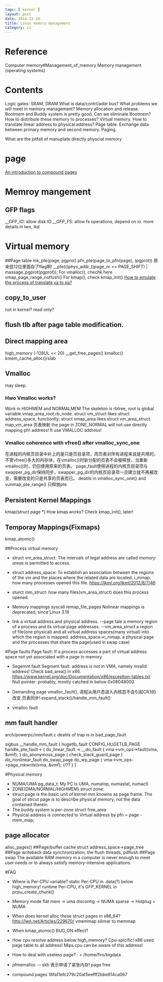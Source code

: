 ```yaml
---
tags: [ kernel ] 
layout: post
date: 2014-12-28
title: Linux memory management
category: cs
---
```


# Reference
Computer memory#Management_of_memory
Memory management (operating systems)

# Contents
Logic gates: SRAM, DRAM
What is data/contrl/addr bus?
What problems we will meet in memory management?
Memory allocation and release. Bootmem and Buddy system is pretty good. Can we eliminate Bootmem?
How to distribute these memory to processes? Virtual memory.
How to translate linear address to physical address? Page table.
Exchange data between primary memory and second memory. Paging.

What are the pitfall of manuplate directly physcial memory

# page
[An introduction to compound pages](https://lwn.net/Articles/619514/)


# Memroy mangement
## GFP flags
__GFP_IO: allow disk IO
__GFP_FS: allow fs operations, depend on io.
more details in lwn, lkd

# Virtual memory

##Page table
mk_pte(page, pgprot)    pfn_pte(page_to_pfn(page), (pgprot))
原来低12位里面存了flag啊!
__pte(((phys_addr_t)page_nr << PAGE_SHIFT) | massage_pgprot(pgprot));
For vmalloc(), chechk here vmap_page_range_noflush()
For kmap(), check kmap_init()
[How to emulate the process of translate va to pa?](http://edsionte.com/techblog/archives/1966)

## copy_to_user
not in kernel?
read only?

## flush tlb after page table modification.

## Direct mapping area
high_memory (-128UL << 20)
__get_free_pages()
kmalloc()
kmem_cache_alloc()/slab

## Vmalloc
may sleep.
### Hwo Vmalloc works? 
Work in HIGHMEM and NORMALMEM
The skeleton is rbtree, root is global variable vmap_area_root.rb_node.
struct vm_struct likes struct address_space, functionlly;
struct vmap_area likes struct vm_area_struct.
map_vm_area 页表映射
the page in ZONE_NORMAL will not use directly mapping pfn address! It use VMALLOC address! 

### Vmalloc coherence with vfree() after vmalloc_sync_one
在进程的内核页目录中补上的是只是页目录项，而页表对所有进程来说是共用的，不管vfree()多大的内存块，在vmalloc()时新分配的页表不会被释放，当重新vmalloc()时，仍旧使用原来的页表。 page_fault使得进程的内核页目录项与swapper_pg_dir保持同步，swapper_pg_dir的内核页目录项一旦建立就不再被改变，需要改变的只是共享的页表而已。
deatils in vmalloc_sync_one() and vunmap_pte_range()
只释放pte

## Persistent Kernel Mappings
kmap(struct page *)
How kmap works? 
	Check kmap_init(), later!

## Temporay Mappings(Fixmaps)
kmap_atomic()

##Process virtual memory
* struct vm_area_struct: The intervals of legal address are called *memory areas* is permitted to access.
* struct address_space: To establish an association between the regions of the vm and the places where the related data are located.
i_mmap: how many processes opened this file.
https://lkml.org/lkml/2012/8/7/46
* sturct mm_struct: how many files(vm_area_struct) does this process opened.

* Memory mappings
syscall remap_file_pages Nolinear mappings is deprecated, since Linux 3.16

* link 
a virtual address and physical address. --page tale
a memory region of a process and its virtual page addresses. --vm_area_struct
a region of file(one physical) and all virtual address spaces(many virtual) into which the region is mapped. address_space->i_mmap.
a physical page and the processes that share the page(used in swap case) 


#Page faults
Page fault: If a process accesses a part of virtual address space not yet associated with a page in memory

* Segemnt fault
Segment fault: address is not in VMA, namely invalid address! Check bad_area() in x86.
https://www.kernel.org/doc/Documentation/x86/exception-tables.txt
Null pointer: probably, mostly catched in below 0x08048000.

* Demanding page 
vmalloc_fault(), 进程从用户态进入内核态不会引起CR3的改变.页表同步!
expand_stack()/handle_mm_fault()

* vmalloc fault

## mm fault handler
arch/powerpc/mm/fault.c
deatils of trap is in bad_page_fault

sigbus 
__handle_mm_fault
{
        hugetlb_fault CONFIG_HUGETLB_PAGE
        handle_pte_fault-> 
        {
                do_linear_fault -> __do_fault
                {
                        vma->vm_ops->fault(vma, &vmf);
                }
                do_anonymous_page
                {
                        check_stack_guard_page
                }
                do_nonlinear_fault
                do_swap_page
                do_wp_page
                {
                        vma->vm_ops->page_mkwrite(vma, &vmf); //??
                }
}

#Physical memory
* NUMA/UMA pg_data_t: My PC is UMA, numatop, numastat, numactl
* ZONE(DMA/NORMAL/HIGHMEM) struct zone:
* struct page is the basic unit of kernel mm knowns as page frame.
	The goal of strcut page is to describe physical memory, not the data contained therein.
* The buddy system is per-zone struct free_area
* Physical address is connected to Virtual address by pfn = page - mem_map;
## page allocator
alloc_pages()
##Page/buffer cache
struct address_space->page_tree
##Page writeback
data synchronization, the flush threads, pdflush
##Page swap
The available RAM memory in a computer is never enough to meet user needs or to always satisfy memory-intensive applications.


#FAQ
* Where is Per-CPU variable?
static Per-CPU in .data(?) below high_memory!
runtime Per-CPU, it's GFP_KERNEL in pcpu_create_chunk()

* Memory mode
flat mem -> uma
discontig -> NUMA
sparse -> Hotplug + NUMA

* When does kernel alloc these struct pages in x86_64?
http://lwn.net/Articles/229670/
vmemmap silimar to memmap

* When kmap_atomic() BUG_ON effect?

* How cpu resolve address below high_memory?
Cpu-spicific!
x86 used page table to all address!
Mips cpu can be aware of this address!

* How to deal with useless page? : > /home/firo/bigdata

* pfmemalloc -- skb 表示申请了紧急内存!
page free

* compound pages
18fa11efc279c20af5eefff2bbe814ca067
